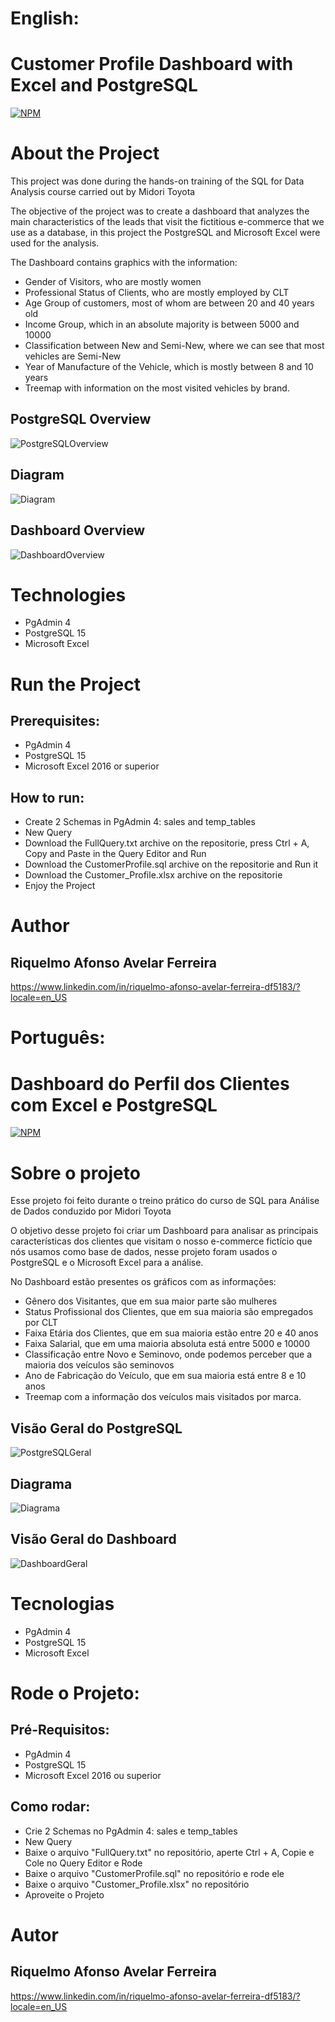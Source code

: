 # English:
# Customer Profile Dashboard with Excel and PostgreSQL
[![NPM](https://img.shields.io/npm/l/react)](https://github.com/RiquelmoFerreira/Excel_PostgreSQL_Customer_Profile/blob/main/LICENSE)

# About the Project

This project was done during the hands-on training of the SQL for Data Analysis course carried out by Midori Toyota

The objective of the project was to create a dashboard that analyzes the main characteristics of the leads that visit the fictitious e-commerce that we use as a database, in this project the PostgreSQL and Microsoft Excel were used for the analysis.

The Dashboard contains graphics with the information:
- Gender of Visitors, who are mostly women
- Professional Status of Clients, who are mostly employed by CLT
- Age Group of customers, most of whom are between 20 and 40 years old
- Income Group, which in an absolute majority is between 5000 and 10000
- Classification between New and Semi-New, where we can see that most vehicles are Semi-New
- Year of Manufacture of the Vehicle, which is mostly between 8 and 10 years
- Treemap with information on the most visited vehicles by brand.

## PostgreSQL Overview
![PostgreSQLOverview](https://github.com/RiquelmoFerreira/Excel_PostgreSQL_Customer_Profile/blob/main/Imagem.png)

## Diagram
![Diagram](https://github.com/RiquelmoFerreira/Excel_PostgreSQL_Customer_Profile/blob/main/Diagram.PNG)

## Dashboard Overview
![DashboardOverview](https://github.com/RiquelmoFerreira/Excel_PostgreSQL_Customer_Profile/blob/main/Imagem2.png)

# Technologies

- PgAdmin 4
- PostgreSQL 15
- Microsoft Excel

# Run the Project
## Prerequisites:
- PgAdmin 4
- PostgreSQL 15
- Microsoft Excel 2016 or superior

## How to run:
- Create 2 Schemas in PgAdmin 4: sales and temp_tables
- New Query
- Download the FullQuery.txt archive on the repositorie, press Ctrl + A, Copy and Paste in the Query Editor and Run
- Download the CustomerProfile.sql archive on the repositorie and Run it
- Download the Customer_Profile.xlsx archive on the repositorie
- Enjoy the Project


# Author
## Riquelmo Afonso Avelar Ferreira

https://www.linkedin.com/in/riquelmo-afonso-avelar-ferreira-df5183/?locale=en_US
#

# Português:
# Dashboard do Perfil dos Clientes com Excel e PostgreSQL
[![NPM](https://img.shields.io/npm/l/react)](https://github.com/RiquelmoFerreira/Excel_PostgreSQL_Customer_Profile/blob/main/LICENSE)

# Sobre o projeto

Esse projeto foi feito durante o treino prático do curso de SQL para Análise de Dados conduzido por Midori Toyota

O objetivo desse projeto foi criar um Dashboard para analisar as principais características dos clientes que visitam o nosso e-commerce fictício que nós usamos como base de dados, nesse projeto foram usados o PostgreSQL e o Microsoft Excel para a análise.

No Dashboard estão presentes os gráficos com as informações:
- Gênero dos Visitantes, que em sua maior parte são mulheres
- Status Profissional dos Clientes, que em sua maioria são empregados por CLT
- Faixa Etária dos Clientes, que em sua maioria estão entre 20 e 40 anos
- Faixa Salarial, que em uma maioria absoluta está entre 5000 e 10000
- Classificação entre Novo e Seminovo, onde podemos perceber que a maioria dos veículos são seminovos
- Ano de Fabricação do Veículo, que em sua maioria está entre 8 e 10 anos
- Treemap com a informação dos veículos mais visitados por marca.

## Visão Geral do PostgreSQL
![PostgreSQLGeral](https://github.com/RiquelmoFerreira/Excel_PostgreSQL_Customer_Profile/blob/main/Imagem.png)

## Diagrama
![Diagrama](https://github.com/RiquelmoFerreira/Excel_PostgreSQL_Customer_Profile/blob/main/Diagram.PNG)

## Visão Geral do Dashboard
![DashboardGeral](https://github.com/RiquelmoFerreira/Excel_PostgreSQL_Customer_Profile/blob/main/Imagem2.png)

# Tecnologias
- PgAdmin 4
- PostgreSQL 15
- Microsoft Excel

# Rode o Projeto:
## Pré-Requisitos:
- PgAdmin 4
- PostgreSQL 15
- Microsoft Excel 2016 ou superior

## Como rodar:
- Crie 2 Schemas no PgAdmin 4: sales e temp_tables
- New Query
- Baixe o arquivo "FullQuery.txt" no repositório, aperte Ctrl + A, Copie e Cole no Query Editor e Rode
- Baixe o arquivo "CustomerProfile.sql" no repositório e rode ele
- Baixe o arquivo "Customer_Profile.xlsx" no repositório
- Aproveite o Projeto


# Autor
## Riquelmo Afonso Avelar Ferreira

https://www.linkedin.com/in/riquelmo-afonso-avelar-ferreira-df5183/?locale=en_US

 
